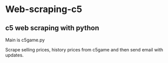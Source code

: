# Web-scraping-c5

## c5 web scraping with python

Main is c5game.py

Scrape selling prices, history prices from c5game and then send email with updates. 
